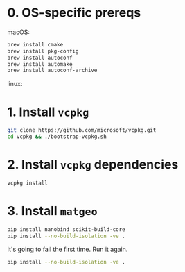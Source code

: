 # 0. OS-specific prereqs
macOS:
```bash
brew install cmake
brew install pkg-config
brew install autoconf
brew install automake
brew install autoconf-archive
```

linux:


# 1. Install `vcpkg`
```bash
git clone https://github.com/microsoft/vcpkg.git
cd vcpkg && ./bootstrap-vcpkg.sh
```

# 2. Install `vcpkg` dependencies
```bash
vcpkg install
```

# 3. Install `matgeo`
```bash
pip install nanobind scikit-build-core
pip install --no-build-isolation -ve .
```
It's going to fail the first time. Run it again.
```bash
pip install --no-build-isolation -ve .
```